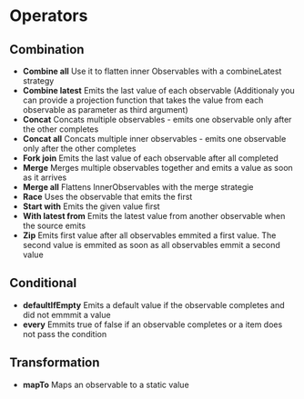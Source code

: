 # Operators
## Combination

- **Combine all** Use it to flatten inner Observables with a combineLatest strategy
- **Combine latest** Emits the last value of each observable (Additionaly you can provide a projection function that takes the value from each observable as parameter as third argument)
- **Concat** Concats multiple observables - emits one observable only after the other completes
- **Concat all** Concats multiple inner observables - emits one observable only after the other completes
- **Fork join** Emits the last value of each observable after all completed
- **Merge** Merges multiple observables together and emits a value as soon as it arrives
- **Merge all** Flattens InnerObservables with the merge strategie
- **Race** Uses the observable that emits the first
- **Start with** Emits the given value first
- **With latest from** Emits the latest value from another observable when the source emits
- **Zip** Emits first value after all observables emmited a first value. The second value is emmited as soon as all observables emmit a second value

## Conditional

- **defaultIfEmpty** Emits a default value if the observable completes and did not emmmit a value
- **every** Emmits true of false if an observable completes or a item does not pass the condition

## Transformation
- **mapTo** Maps an observable to a static value

